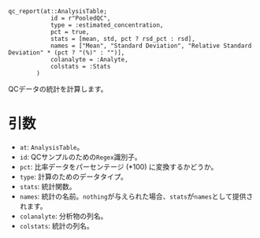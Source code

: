 ```
qc_report(at::AnalysisTable;
            id = r"PooledQC", 
            type = :estimated_concentration, 
            pct = true,
            stats = [mean, std, pct ? rsd_pct : rsd], 
            names = ["Mean", "Standard Deviation", "Relative Standard Deviation" * (pct ? "(%)" : "")], 
            colanalyte = :Analyte,
            colstats = :Stats
        )
```

QCデータの統計を計算します。

# 引数

  * `at`: `AnalysisTable`。
  * `id`: QCサンプルのための`Regex`識別子。
  * `pct`: 比率データをパーセンテージ (*100) に変換するかどうか。
  * `type`: 計算のためのデータタイプ。
  * `stats`: 統計関数。
  * `names`: 統計の名前。`nothing`が与えられた場合、`stats`が`names`として提供されます。
  * `colanalyte`: 分析物の列名。
  * `colstats`: 統計の列名。
